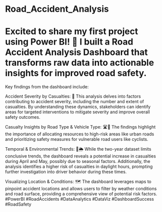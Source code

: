 # Road_Accident_Analysis
# Excited to share my first project using Power BI! 🚀 I built a Road Accident Analysis Dashboard that transforms raw data into actionable insights for improved road safety.

Key findings from the dashboard include:

Accident Severity by Casualties: 🚨 This analysis delves into factors contributing to accident severity, including the number and extent of casualties. By understanding these dynamics, stakeholders can identify areas for targeted interventions to mitigate severity and improve overall safety outcomes.

Casualty Insights by Road Type & Vehicle Type: 🛣️🚗 The findings highlight the importance of allocating resources to high-risk areas like urban roads and prioritizing safety measures for vulnerable road users like cyclists.

Temporal & Environmental Trends: 📅🌦️ While the two-year dataset limits conclusive trends, the dashboard reveals a potential increase in casualties during April and May, possibly due to seasonal factors. Additionally, the analysis identifies a higher risk of casualties in daylight hours, prompting further investigation into driver behavior during these times.

Visualizing Location & Conditions: 🗺️ The dashboard leverages maps to pinpoint accident locations and allows users to filter by weather conditions and road surface, providing a comprehensive view of potential risk factors.
#PowerBI #RoadAccidents #DataAnalytics #DataViz #DashboardSuccess #RoadSafety

